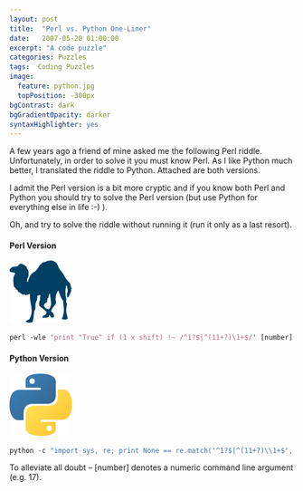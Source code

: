 ```yaml
---
layout: post
title:  "Perl vs. Python One-Liner"
date:   2007-05-20 01:00:00
excerpt: "A code puzzle"
categories: Puzzles
tags:  Coding Puzzles
image:
  feature: python.jpg
  topPosition: -300px
bgContrast: dark
bgGradientOpacity: darker
syntaxHighlighter: yes
---
```

A few years ago a friend of mine asked me the following Perl riddle. Unfortunately, in order to solve it you must know Perl. As I like Python much better, I translated the riddle to Python. Attached are both versions.

I admit the Perl version is a bit more cryptic and if you know both Perl and Python you should try to solve the Perl version (but use Python for everything else in life :-) ).

Oh, and try to solve the riddle without running it (run it only as a last resort).

#### Perl Version

![Perl Logo](/assets/images/posts/perl.png)

```perl
perl -wle 'print "True" if (1 x shift) !~ /^1?$|^(11+?)\1+$/' [number]
```

#### Python Version

![Python Logo](/assets/images/posts/python.png)

```python
python -c "import sys, re; print None == re.match('^1?$|^(11+?)\\1+$','1'*int(sys.argv[1]))" [number]
```

To alleviate all doubt – [number] denotes a numeric command line argument (e.g. 17).